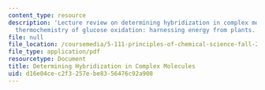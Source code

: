 ```yaml
---
content_type: resource
description: 'Lecture review on determining hybridization in complex molecules, and
  thermochemistry of glucose oxidation: harnessing energy from plants.'
file: null
file_location: /coursemedia/5-111-principles-of-chemical-science-fall-2008/d16e04cec2f3257ebe8356476c92a908_bioex_lect16.pdf
file_type: application/pdf
resourcetype: Document
title: Determining Hybridization in Complex Molecules
uid: d16e04ce-c2f3-257e-be83-56476c92a908
---
```

